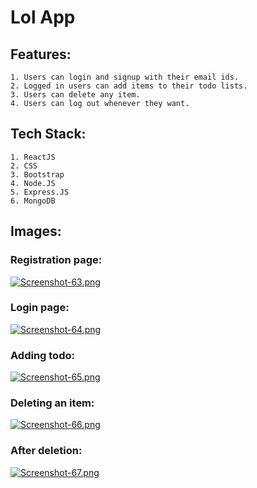 # Lol App

## Features:
    1. Users can login and signup with their email ids.
    2. Logged in users can add items to their todo lists.
    3. Users can delete any item.
    4. Users can log out whenever they want.

## Tech Stack:

    1. ReactJS
    2. CSS
    3. Bootstrap
    4. Node.JS
    5. Express.JS
    6. MongoDB

## Images:

### Registration page:
[![Screenshot-63.png](https://i.postimg.cc/g0sw221r/Screenshot-63.png)](https://postimg.cc/gwwcMmzP)

### Login page:
[![Screenshot-64.png](https://i.postimg.cc/SN9JzrHB/Screenshot-64.png)](https://postimg.cc/SJyyBWSd)

### Adding todo:
[![Screenshot-65.png](https://i.postimg.cc/hhR40kNH/Screenshot-65.png)](https://postimg.cc/Mft86F6D)

### Deleting an item:
[![Screenshot-66.png](https://i.postimg.cc/MT4ybYxh/Screenshot-66.png)](https://postimg.cc/WFGFsgdn)

### After deletion:
[![Screenshot-67.png](https://i.postimg.cc/jjSNp1Sp/Screenshot-67.png)](https://postimg.cc/68FyRYRc)
